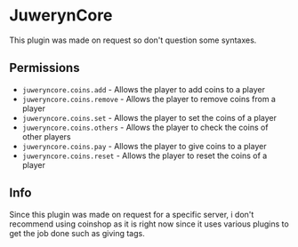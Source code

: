 # JuwerynCore
This plugin was made on request so don't question some syntaxes.

## Permissions
- `juweryncore.coins.add` - Allows the player to add coins to a player
- `juweryncore.coins.remove` - Allows the player to remove coins from a player
- `juweryncore.coins.set` - Allows the player to set the coins of a player
- `juweryncore.coins.others` - Allows the player to check the coins of other players
- `juweryncore.coins.pay` - Allows the player to give coins to a player
- `juweryncore.coins.reset` - Allows the player to reset the coins of a player

## Info
Since this plugin was made on request for a specific server, i don't recommend using coinshop as it is right now since it uses various plugins to get the job done such as giving tags.
